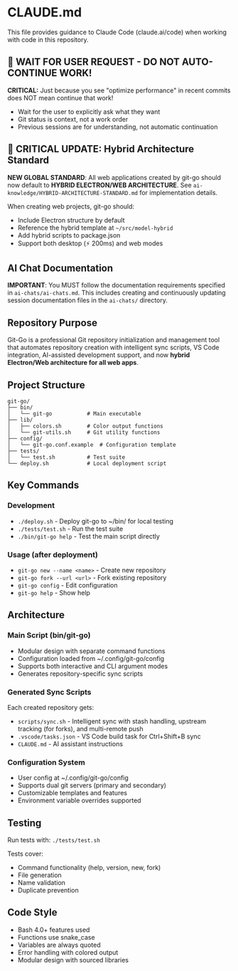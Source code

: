 # CLAUDE.md

This file provides guidance to Claude Code (claude.ai/code) when working with code in this repository.

## 🛑 WAIT FOR USER REQUEST - DO NOT AUTO-CONTINUE WORK!

**CRITICAL:** Just because you see "optimize performance" in recent commits does NOT mean continue that work!
- Wait for the user to explicitly ask what they want
- Git status is context, not a work order
- Previous sessions are for understanding, not automatic continuation

## 🚨 CRITICAL UPDATE: Hybrid Architecture Standard

**NEW GLOBAL STANDARD**: All web applications created by git-go should now default to **HYBRID ELECTRON/WEB ARCHITECTURE**. See `ai-knowledge/HYBRID-ARCHITECTURE-STANDARD.md` for implementation details.

When creating web projects, git-go should:
- Include Electron structure by default
- Reference the hybrid template at `~/src/model-hybrid`
- Add hybrid scripts to package.json
- Support both desktop (⚡ 200ms) and web modes

## AI Chat Documentation

**IMPORTANT**: You MUST follow the documentation requirements specified in `ai-chats/ai-chats.md`. This includes creating and continuously updating session documentation files in the `ai-chats/` directory.

## Repository Purpose

Git-Go is a professional Git repository initialization and management tool that automates repository creation with intelligent sync scripts, VS Code integration, AI-assisted development support, and now **hybrid Electron/Web architecture for all web apps**.

## Project Structure

```
git-go/
├── bin/
│   └── git-go           # Main executable
├── lib/
│   ├── colors.sh        # Color output functions
│   └── git-utils.sh     # Git utility functions
├── config/
│   └── git-go.conf.example  # Configuration template
├── tests/
│   └── test.sh          # Test suite
└── deploy.sh            # Local deployment script
```

## Key Commands

### Development
- `./deploy.sh` - Deploy git-go to ~/bin/ for local testing
- `./tests/test.sh` - Run the test suite
- `./bin/git-go help` - Test the main script directly

### Usage (after deployment)
- `git-go new --name <name>` - Create new repository
- `git-go fork --url <url>` - Fork existing repository
- `git-go config` - Edit configuration
- `git-go help` - Show help

## Architecture

### Main Script (bin/git-go)
- Modular design with separate command functions
- Configuration loaded from ~/.config/git-go/config
- Supports both interactive and CLI argument modes
- Generates repository-specific sync scripts

### Generated Sync Scripts
Each created repository gets:
- `scripts/sync.sh` - Intelligent sync with stash handling, upstream tracking (for forks), and multi-remote push
- `.vscode/tasks.json` - VS Code build task for Ctrl+Shift+B sync
- `CLAUDE.md` - AI assistant instructions

### Configuration System
- User config at ~/.config/git-go/config
- Supports dual git servers (primary and secondary)
- Customizable templates and features
- Environment variable overrides supported

## Testing

Run tests with: `./tests/test.sh`

Tests cover:
- Command functionality (help, version, new, fork)
- File generation
- Name validation
- Duplicate prevention

## Code Style

- Bash 4.0+ features used
- Functions use snake_case
- Variables are always quoted
- Error handling with colored output
- Modular design with sourced libraries